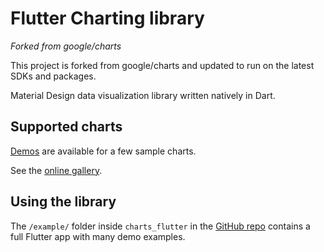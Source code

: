 # Flutter Charting library

*Forked from google/charts*

This project is forked from google/charts and updated to run on the latest SDKs and packages.

Material Design data visualization library written natively in Dart.

## Supported charts

[Demos](https://flutter-icharts.github.io/#/)  are available for a few sample charts.

See the [online gallery](https://google.github.io/charts/flutter/gallery.html).

## Using the library

The `/example/` folder inside `charts_flutter` in the [GitHub repo](https://github.com/inoerp/icharts)
contains a full Flutter app with many demo examples.

